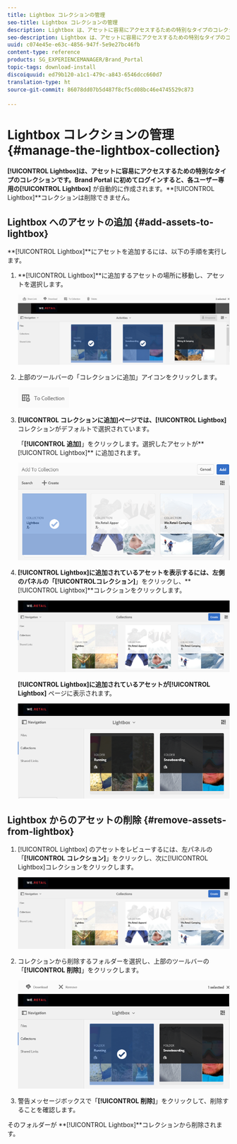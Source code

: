 ```yaml
---
title: Lightbox コレクションの管理
seo-title: Lightbox コレクションの管理
description: Lightbox は、アセットに容易にアクセスするための特別なタイプのコレクションです。Brand Portal に初めてログインすると、各ユーザー専用の Lightbox が自動的に作成されます。Lightbox コレクションは削除できません。
seo-description: Lightbox は、アセットに容易にアクセスするための特別なタイプのコレクションです。Brand Portal に初めてログインすると、各ユーザー専用の Lightbox が自動的に作成されます。Lightbox コレクションは削除できません。
uuid: c074e45e-e63c-4856-947f-5e9e27bc46fb
content-type: reference
products: SG_EXPERIENCEMANAGER/Brand_Portal
topic-tags: download-install
discoiquuid: ed79b120-a1c1-479c-a843-6546dcc660d7
translation-type: ht
source-git-commit: 86078dd07b5d487f8cf5cd08bc46e4745529c873

---
```



# Lightbox コレクションの管理 {#manage-the-lightbox-collection}

**[!UICONTROL Lightbox]**は、アセットに容易にアクセスするための特別なタイプのコレクションです。Brand Portal に初めてログインすると、各ユーザー専用の**[!UICONTROL  Lightbox]** が自動的に作成されます。**[!UICONTROL Lightbox]**コレクションは削除できません。

## Lightbox へのアセットの追加 {#add-assets-to-lightbox}

**[!UICONTROL Lightbox]**にアセットを追加するには、以下の手順を実行します。

1. **[!UICONTROL Lightbox]**に追加するアセットの場所に移動し、アセットを選択します。

   ![](assets/link_sharing_assetselection.png)

1. 上部のツールバーの「コレクションに追加」アイコンをクリックします。

   ![](assets/add_to_collection.png)

1. **[!UICONTROL コレクションに追加]**ページでは、**[!UICONTROL  Lightbox]** コレクションがデフォルトで選択されています。

   「**[!UICONTROL 追加]**」をクリックします。選択したアセットが**[!UICONTROL  Lightbox]** に追加されます。

   ![](assets/add_to_collectionlightbox.png)

1. **[!UICONTROL Lightbox]**に追加されているアセットを表示するには、左側のパネルの「**[!UICONTROL &#x200B;コレクション]**」をクリックし、**[!UICONTROL Lightbox]**コレクションをクリックします。

   ![](assets/collections_lightbox.png)

   **[!UICONTROL Lightbox]**に追加されているアセットが**[!UICONTROL  Lightbox]** ページに表示されます。

   ![](assets/added_to_collectionlightbox.png)

## Lightbox からのアセットの削除 {#remove-assets-from-lightbox}

1. [!UICONTROL Lightbox] のアセットをレビューするには、左パネルの「**[!UICONTROL コレクション]**」をクリックし、次に[!UICONTROL Lightbox]コレクションをクリックします。

   ![](assets/collections_lightbox-1.png)

1. コレクションから削除するフォルダーを選択し、上部のツールバーの「**[!UICONTROL 削除]**」をクリックします。

   ![](assets/collections_lightboxdelete.png)

1. 警告メッセージボックスで「**[!UICONTROL 削除]**」をクリックして、削除することを確認します。

そのフォルダーが **[!UICONTROL Lightbox]**コレクションから削除されます。
